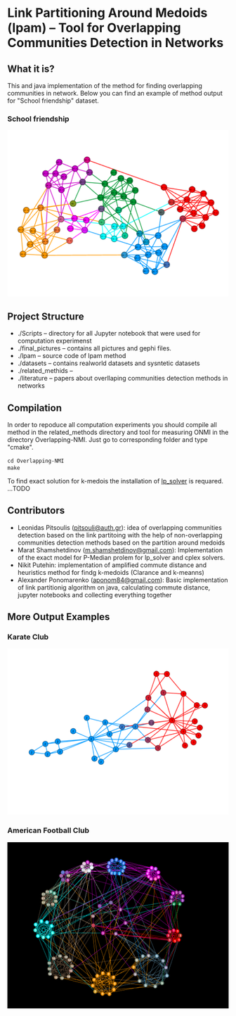 # Link Partitioning Around Medoids (lpam) – Tool for Overlapping Communities Detection in Networks

## What it is? ##

This and java implementation of the method for finding overlapping communities  in network.
Below you can find an example of method output for "School friendship" dataset.
### School friendship ###
![school friendship](https://github.com/aponom84/lpam-clustering/blob/master/final_pictures/school-2_ACM_pmp_7_out.png)



## Project Structure ##
- ./Scripts – directory for all Jupyter notebook that were used for computation experimenst
- ./final_pictures – contains all pictures and gephi files.
- ./lpam – source code of lpam method
- ./datasets – contains realworld datasets and sysntetic datasets 
- ./related_methids – 
- ./literature – papers about overllaping communities detection methods in networks

## Compilation ##
In order to repoduce all computation experiments you should compile all method in the related_methods directory 
and tool for measuring ONMI in the directory Overlapping-NMI. 
Just go to corresponding folder and type "cmake".

```
cd Overlapping-NMI
make
```

To find exact solution for k-medois the installation of [lp_solver](http://lpsolve.sourceforge.net/5.5/) is requared.
...TODO

## Contributors ##

* Leonidas Pitsoulis (pitsouli@auth.gr): idea of overlapping communities detection based on the link partitoing with the help of non-overlapping communities detection methods based on the partition around medoids
* Marat Shamshetdinov (m.shamshetdinov@gmail.com): Implementation of the exact model for P-Median prolem for lp_solver and cplex solvers.
* Nikit Putehin: implementation of amplified commute distance and heuristics method for findg k-medoids (Clarance and k-meanns)
* Alexander Ponomarenko (aponom84@gmail.com): Basic implementation of link partitionig algorithm on java, calculating commute distance, jupyter notebooks and collecting everything together

## More Output Examples ##
### Karate Club ###
![Karate Club](https://github.com/aponom84/lpam-clustering/blob/master/final_pictures/karate_ACM_kmd_2_out.png)
### American Football Club ###
![American Fooball Club](https://github.com/aponom84/lpam-clustering/blob/master/final_pictures/footballTSEinput_CM_kmd_12_out.png)
